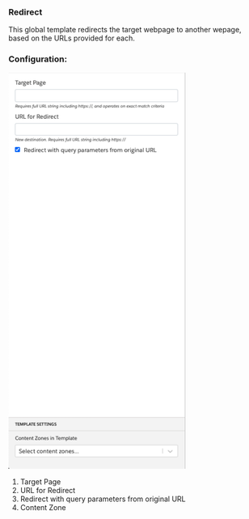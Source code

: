 ### Redirect

This global template redirects the target webpage to another wepage, based on the URLs provided for each.

### Configuration:
<img src="config.png" alt="Redirect" width="350px">

1. Target Page
2. URL for Redirect
3. Redirect with query parameters from original URL
4. Content Zone
